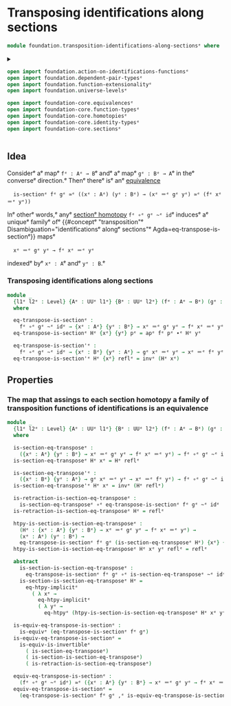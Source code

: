 # Transposing identifications along sections

```agda
module foundation.transposition-identifications-along-sectionsᵉ where
```

<details><summary>

```agda
open import foundation.action-on-identifications-functionsᵉ
open import foundation.dependent-pair-typesᵉ
open import foundation.function-extensionalityᵉ
open import foundation.universe-levelsᵉ

open import foundation-core.equivalencesᵉ
open import foundation-core.function-typesᵉ
open import foundation-core.homotopiesᵉ
open import foundation-core.identity-typesᵉ
open import foundation-core.sectionsᵉ
```

</details>

## Idea

Considerᵉ aᵉ mapᵉ `fᵉ : Aᵉ → B`ᵉ andᵉ aᵉ mapᵉ `gᵉ : Bᵉ → A`ᵉ in theᵉ converseᵉ direction.ᵉ Thenᵉ
thereᵉ isᵉ anᵉ [equivalence](foundation-core.equivalences.mdᵉ)

```text
  is-sectionᵉ fᵉ gᵉ ≃ᵉ ((xᵉ : Aᵉ) (yᵉ : Bᵉ) → (xᵉ ＝ᵉ gᵉ yᵉ) ≃ᵉ (fᵉ xᵉ ＝ᵉ yᵉ))
```

Inᵉ otherᵉ words,ᵉ anyᵉ [sectionᵉ homotopy](foundation-core.sections.mdᵉ) `fᵉ ∘ᵉ gᵉ ~ᵉ id`ᵉ
inducesᵉ aᵉ uniqueᵉ familyᵉ ofᵉ
{{#conceptᵉ "transposition"ᵉ Disambiguation="identificationsᵉ alongᵉ sections"ᵉ Agda=eq-transpose-is-sectionᵉ}}
mapsᵉ

```text
  xᵉ ＝ᵉ gᵉ yᵉ → fᵉ xᵉ ＝ᵉ yᵉ
```

indexedᵉ byᵉ `xᵉ : A`ᵉ andᵉ `yᵉ : B`.ᵉ

### Transposing identifications along sections

```agda
module _
  {l1ᵉ l2ᵉ : Level} {Aᵉ : UUᵉ l1ᵉ} {Bᵉ : UUᵉ l2ᵉ} (fᵉ : Aᵉ → Bᵉ) (gᵉ : Bᵉ → Aᵉ)
  where

  eq-transpose-is-sectionᵉ :
    fᵉ ∘ᵉ gᵉ ~ᵉ idᵉ → {xᵉ : Aᵉ} {yᵉ : Bᵉ} → xᵉ ＝ᵉ gᵉ yᵉ → fᵉ xᵉ ＝ᵉ yᵉ
  eq-transpose-is-sectionᵉ Hᵉ {xᵉ} {yᵉ} pᵉ = apᵉ fᵉ pᵉ ∙ᵉ Hᵉ yᵉ

  eq-transpose-is-section'ᵉ :
    fᵉ ∘ᵉ gᵉ ~ᵉ idᵉ → {xᵉ : Bᵉ} {yᵉ : Aᵉ} → gᵉ xᵉ ＝ᵉ yᵉ → xᵉ ＝ᵉ fᵉ yᵉ
  eq-transpose-is-section'ᵉ Hᵉ {xᵉ} reflᵉ = invᵉ (Hᵉ xᵉ)
```

## Properties

### The map that assings to each section homotopy a family of transposition functions of identifications is an equivalence

```agda
module _
  {l1ᵉ l2ᵉ : Level} {Aᵉ : UUᵉ l1ᵉ} {Bᵉ : UUᵉ l2ᵉ} (fᵉ : Aᵉ → Bᵉ) (gᵉ : Bᵉ → Aᵉ)
  where

  is-section-eq-transposeᵉ :
    ({xᵉ : Aᵉ} {yᵉ : Bᵉ} → xᵉ ＝ᵉ gᵉ yᵉ → fᵉ xᵉ ＝ᵉ yᵉ) → fᵉ ∘ᵉ gᵉ ~ᵉ idᵉ
  is-section-eq-transposeᵉ Hᵉ xᵉ = Hᵉ reflᵉ

  is-section-eq-transpose'ᵉ :
    ({xᵉ : Bᵉ} {yᵉ : Aᵉ} → gᵉ xᵉ ＝ᵉ yᵉ → xᵉ ＝ᵉ fᵉ yᵉ) → fᵉ ∘ᵉ gᵉ ~ᵉ idᵉ
  is-section-eq-transpose'ᵉ Hᵉ xᵉ = invᵉ (Hᵉ reflᵉ)

  is-retraction-is-section-eq-transposeᵉ :
    is-section-eq-transposeᵉ ∘ᵉ eq-transpose-is-sectionᵉ fᵉ gᵉ ~ᵉ idᵉ
  is-retraction-is-section-eq-transposeᵉ Hᵉ = reflᵉ

  htpy-is-section-is-section-eq-transposeᵉ :
    (Hᵉ : {xᵉ : Aᵉ} {yᵉ : Bᵉ} → xᵉ ＝ᵉ gᵉ yᵉ → fᵉ xᵉ ＝ᵉ yᵉ) →
    (xᵉ : Aᵉ) (yᵉ : Bᵉ) →
    eq-transpose-is-sectionᵉ fᵉ gᵉ (is-section-eq-transposeᵉ Hᵉ) {xᵉ} {yᵉ} ~ᵉ Hᵉ {xᵉ} {yᵉ}
  htpy-is-section-is-section-eq-transposeᵉ Hᵉ xᵉ yᵉ reflᵉ = reflᵉ

  abstract
    is-section-is-section-eq-transposeᵉ :
      eq-transpose-is-sectionᵉ fᵉ gᵉ ∘ᵉ is-section-eq-transposeᵉ ~ᵉ idᵉ
    is-section-is-section-eq-transposeᵉ Hᵉ =
      eq-htpy-implicitᵉ
        ( λ xᵉ →
          eq-htpy-implicitᵉ
          ( λ yᵉ →
            eq-htpyᵉ (htpy-is-section-is-section-eq-transposeᵉ Hᵉ xᵉ yᵉ)))

  is-equiv-eq-transpose-is-sectionᵉ :
    is-equivᵉ (eq-transpose-is-sectionᵉ fᵉ gᵉ)
  is-equiv-eq-transpose-is-sectionᵉ =
    is-equiv-is-invertibleᵉ
      ( is-section-eq-transposeᵉ)
      ( is-section-is-section-eq-transposeᵉ)
      ( is-retraction-is-section-eq-transposeᵉ)

  equiv-eq-transpose-is-sectionᵉ :
    (fᵉ ∘ᵉ gᵉ ~ᵉ idᵉ) ≃ᵉ ({xᵉ : Aᵉ} {yᵉ : Bᵉ} → xᵉ ＝ᵉ gᵉ yᵉ → fᵉ xᵉ ＝ᵉ yᵉ)
  equiv-eq-transpose-is-sectionᵉ =
    (eq-transpose-is-sectionᵉ fᵉ gᵉ ,ᵉ is-equiv-eq-transpose-is-sectionᵉ)
```